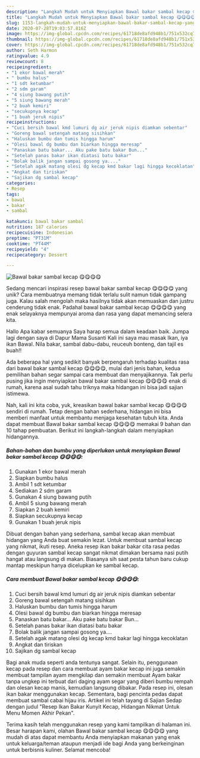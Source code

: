 ```yaml
---
description: "Langkah Mudah untuk Menyiapkan Bawal bakar sambal kecap 😋😋😋😋 yang Enak"
title: "Langkah Mudah untuk Menyiapkan Bawal bakar sambal kecap 😋😋😋😋 yang Enak"
slug: 1153-langkah-mudah-untuk-menyiapkan-bawal-bakar-sambal-kecap-yang-enak
date: 2020-07-28T19:03:57.816Z
image: https://img-global.cpcdn.com/recipes/61718de8afd948b1/751x532cq70/bawal-bakar-sambal-kecap-😋😋😋😋-foto-resep-utama.jpg
thumbnail: https://img-global.cpcdn.com/recipes/61718de8afd948b1/751x532cq70/bawal-bakar-sambal-kecap-😋😋😋😋-foto-resep-utama.jpg
cover: https://img-global.cpcdn.com/recipes/61718de8afd948b1/751x532cq70/bawal-bakar-sambal-kecap-😋😋😋😋-foto-resep-utama.jpg
author: Seth Harmon
ratingvalue: 4.9
reviewcount: 8
recipeingredient:
- "1 ekor bawal merah"
- " bumbu halus"
- "1 sdt ketumbar"
- "2 sdm garam"
- "4 siung bawang putih"
- "5 siung bawang merah"
- "2 buah kemiri"
- "secukupnya kecap"
- "1 buah jeruk nipis"
recipeinstructions:
- "Cuci bersih bawal kmd lumuri dg air jeruk nipis diamkan sebentar"
- "Goreng bawal setengah matang sisihkan"
- "Haluskan bumbu dan tumis hingga harum"
- "Olesi bawal dg bumbu dan biarkan hingga meresap"
- "Panaskan batu bakar... Aku pake batu bakar Bun..."
- "Setelah panas bakar ikan diatasi batu bakar"
- "Bolak balik jangan sampai gosong ya...."
- "Setelah agak matang olesi dg kecap kmd bakar lagi hingga kecoklatan"
- "Angkat dan tiriskan"
- "Sajikan dg sambal kecap"
categories:
- Resep
tags:
- bawal
- bakar
- sambal

katakunci: bawal bakar sambal 
nutrition: 187 calories
recipecuisine: Indonesian
preptime: "PT31M"
cooktime: "PT44M"
recipeyield: "4"
recipecategory: Dessert

---
```



![Bawal bakar sambal kecap 😋😋😋😋](https://img-global.cpcdn.com/recipes/61718de8afd948b1/751x532cq70/bawal-bakar-sambal-kecap-😋😋😋😋-foto-resep-utama.jpg)

Sedang mencari inspirasi resep bawal bakar sambal kecap 😋😋😋😋 yang unik? Cara membuatnya memang tidak terlalu sulit namun tidak gampang juga. Kalau salah mengolah maka hasilnya tidak akan memuaskan dan justru cenderung tidak enak. Padahal bawal bakar sambal kecap 😋😋😋😋 yang enak selayaknya mempunyai aroma dan rasa yang dapat memancing selera kita.

Hallo Apa kabar semuanya Saya harap semua dalam keadaan baik. Jumpa lagi dengan saya di Dapur Mama Susanti Kali ini saya mau masak Ikan, iya ikan Bawal. Nila bakar, sambal dabu-dabu, reuceuh bonteng, dan tajil es buah!!

Ada beberapa hal yang sedikit banyak berpengaruh terhadap kualitas rasa dari bawal bakar sambal kecap 😋😋😋😋, mulai dari jenis bahan, kedua pemilihan bahan segar sampai cara membuat dan menyajikannya. Tak perlu pusing jika ingin menyiapkan bawal bakar sambal kecap 😋😋😋😋 enak di rumah, karena asal sudah tahu triknya maka hidangan ini bisa jadi sajian istimewa.


Nah, kali ini kita coba, yuk, kreasikan bawal bakar sambal kecap 😋😋😋😋 sendiri di rumah. Tetap dengan bahan sederhana, hidangan ini bisa memberi manfaat untuk membantu menjaga kesehatan tubuh kita. Anda dapat membuat Bawal bakar sambal kecap 😋😋😋😋 memakai 9 bahan dan 10 tahap pembuatan. Berikut ini langkah-langkah dalam menyiapkan hidangannya.

<!--inarticleads1-->

##### Bahan-bahan dan bumbu yang diperlukan untuk menyiapkan Bawal bakar sambal kecap 😋😋😋😋:

1. Gunakan 1 ekor bawal merah
1. Siapkan  bumbu halus
1. Ambil 1 sdt ketumbar
1. Sediakan 2 sdm garam
1. Gunakan 4 siung bawang putih
1. Ambil 5 siung bawang merah
1. Siapkan 2 buah kemiri
1. Siapkan secukupnya kecap
1. Gunakan 1 buah jeruk nipis


Dibuat dengan bahan yang sederhana, sambal kecap akan membuat hidangan yang Anda buat semakin lezat. Untuk membuat sambal kecap yang nikmat, ikuti resep. Aneka resep ikan bakar bakar cita rasa pedas dengan guyuran sambal kecap sangat nikmat dimakan bersama nasi putih hangat atau langsung di makan. Biasanya sih saat pesta tahun baru cukup mantap meskipun hanya dicelupkan ke sambal kecap. 

<!--inarticleads2-->

##### Cara membuat Bawal bakar sambal kecap 😋😋😋😋:

1. Cuci bersih bawal kmd lumuri dg air jeruk nipis diamkan sebentar
1. Goreng bawal setengah matang sisihkan
1. Haluskan bumbu dan tumis hingga harum
1. Olesi bawal dg bumbu dan biarkan hingga meresap
1. Panaskan batu bakar... Aku pake batu bakar Bun...
1. Setelah panas bakar ikan diatasi batu bakar
1. Bolak balik jangan sampai gosong ya....
1. Setelah agak matang olesi dg kecap kmd bakar lagi hingga kecoklatan
1. Angkat dan tiriskan
1. Sajikan dg sambal kecap


Bagi anak muda seperti anda tentunya sangat. Selain itu, penggunaan kecap pada resep dan cara membuat ayam bakar kecap ini juga semakin membuat tampilan ayam mengkilap dan semakin membuat Ayam bakar tanpa ungkep ini terbuat dari daging ayam segar yang diberi bumbu rempah dan olesan kecap manis, kemudian langsung dibakar. Pada resep ini, olesan ikan bakar menggunakan kecap. Sementara, bagi pencinta pedas dapat membuat sambal cabai hijau iris. Artikel ini telah tayang di Sajian Sedap dengan judul &#34;Resep Ikan Bakar Kunyit Kecap, Hidangan Nikmat Untuk Menu Momen Akhir Pekan&#34;. 

Terima kasih telah menggunakan resep yang kami tampilkan di halaman ini. Besar harapan kami, olahan Bawal bakar sambal kecap 😋😋😋😋 yang mudah di atas dapat membantu Anda menyiapkan makanan yang enak untuk keluarga/teman ataupun menjadi ide bagi Anda yang berkeinginan untuk berbisnis kuliner. Selamat mencoba!
